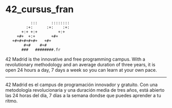 # 42_cursus_fran
```
           :::      ::::::::   
         :+:      :+:    :+:   
       +:+ +:+         +:+     
     +#+  +:+       +#+        
   +#+#+#+#+#+   +#+           
        #+#    #+#             
       ###   ########.fr
```
42 Madrid is the innovative and free programming campus. With a revolutionary methodology and an average duration of three years, it is open 24 hours a day, 7 days a week so you can learn at your own pace.

---
42 Madrid es el campus de programación innovador y gratuito. Con una metodología revolucionaria y una duración media de tres años, está abierto las 24 horas del día, 7 días a la semana dondse que puedes aprender a tu ritmo. 
